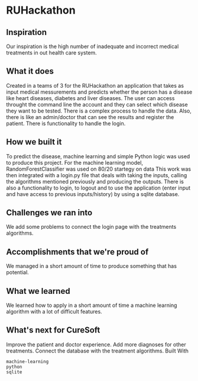# RUHackathon


## Inspiration

Our inspiration is the high number of inadequate and incorrect medical treatments in out health care system.
## What it does

Created in a teams of 3 for the RUHackathon an application that takes as input medical messurements and predicts whether the person has a disease like heart diseases, diabetes and liver diseases. The user can access throught the command line the account and they can select which disease they want to be tested. There is a complex process to handle the data. Also, there is like an admin/doctor that can see the results and register the patient. There is functionality to handle the login.
## How we built it

To predict the disease, machine learning and simple Python logic was used to produce this project. For the machine learning model, RandomForestClassifier was used on 80/20 startegy on data This work was then integrated with a login.py file that deals with taking the inputs, calling the algorithms mentioned previously and producing the outputs. There is also a functionality to login, to logout and to use the application (enter input and have access to previous inputs/history) by using a sqlite database.
## Challenges we ran into

We add some problems to connect the login page with the treatments algorithms.
## Accomplishments that we're proud of

We managed in a short amount of time to produce something that has potential.
## What we learned

We learned how to apply in a short amount of time a machine learning algorithm with a lot of difficult features.
## What's next for CureSoft

Improve the patient and doctor experience. Add more diagnoses for other treatments. Connect the database with the treatment algorithms.
Built With

    machine-learning
    python
    sqlite

